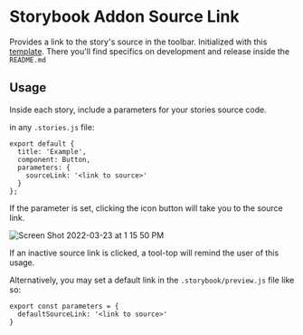 # Storybook Addon Source Link

Provides a link to the story's source in the toolbar. Initialized with this [template](https://github.com/storybookjs/addon-kit). There you'll find specifics on development and release inside the `README.md`

## Usage

Inside each story, include a parameters for your stories source code.

in any `.stories.js` file:

```
export default {
  title: 'Example',
  component: Button,
  parameters: {
    sourceLink: '<link to source>'
  }
};
```

If the parameter is set, clicking the icon button will take you to the source link.

![Screen Shot 2022-03-23 at 1 15 50 PM](https://user-images.githubusercontent.com/24869532/159789033-8aaa0813-9434-458d-ae2f-c2aae36da426.png)

If an inactive source link is clicked, a tool-top will remind the user of this usage.

Alternatively, you may set a default link in the `.storybook/preview.js` file like so:

```
export const parameters = {
  defaultSourceLink: '<link to source>'
}
```
